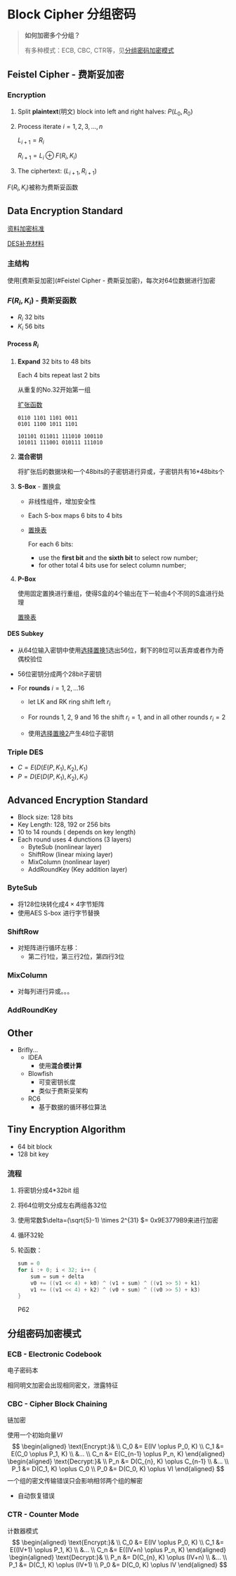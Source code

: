 # Block Cipher 分组密码

> **如何加密多个分组？**
>
> 有多种模式：ECB, CBC, CTR等，见[分组密码加密模式](#分组密码加密模式)

## Feistel Cipher - 费斯妥加密

### Encryption

1. Split **plaintext**(明文) block into left and right halves: $P(L_0, R_0)​$

2. Process iterate $i = 1, 2, 3, ..., n​$

   $L_{i+1} = R_i​$

   $R_{i+1} = L_i \oplus F(R_i, K_i)​$

3. The ciphertext: $(L_{i+1}, R_{i+1})​$

$F(R_i, K_i)​$ 被称为费斯妥函数

## Data Encryption Standard

[资料加密标准](https://zh.wikipedia.org/wiki/%E8%B3%87%E6%96%99%E5%8A%A0%E5%AF%86%E6%A8%99%E6%BA%96)

[DES补充材料](https://zh.wikipedia.org/wiki/DES补充材料)

### 主结构

使用[费斯妥加密](#Feistel Cipher - 费斯妥加密)，每次对64位数据进行加密

### $F(R_i, K_i)$ - 费斯妥函数

- $R_i​$ 32 bits
- $K_i​$ 56 bits

#### Process $R_i$

1. **Expand** 32 bits to 48 bits

   Each 4 bits repeat last 2 bits

   从重复的No.32开始第一组

   [扩张函数](https://zh.wikipedia.org/wiki/DES%E8%A1%A5%E5%85%85%E6%9D%90%E6%96%99#%E6%89%A9%E5%BC%A0%E5%87%BD%E6%95%B0_(E%E5%87%BD%E6%95%B0))

   ```
   0110 1101 1101 0011
   0101 1100 1011 1101
   
   101101 011011 111010 100110
   101011 111001 010111 111010
   ```

2. **混合密钥**

   将扩张后的数据块和一个48bits的子密钥进行异或，子密钥共有16*48bits个

3. **S-Box**  - 置换盒

   - 非线性组件，增加安全性

   - Each S-box maps 6 bits to 4 bits

   - [置换表](https://zh.wikipedia.org/wiki/DES%E8%A1%A5%E5%85%85%E6%9D%90%E6%96%99#%E7%BD%AE%E6%8D%A2%E7%9B%92_(S%E7%9B%92))

     For each 6 bits:

     - use the **first bit** and the **sixth bit** to select row number;
     - for other total 4 bits use for select column number;

4. **P-Box**

   使用固定置换进行重组，使得S盒的4个输出在下一轮由4个不同的S盒进行处理

   [置换表](https://zh.wikipedia.org/wiki/DES%E8%A1%A5%E5%85%85%E6%9D%90%E6%96%99#P%E7%BD%AE%E6%8D%A2)

#### DES Subkey

- 从64位输入密钥中使用[选择置换1](https://zh.wikipedia.org/wiki/DES%E8%A1%A5%E5%85%85%E6%9D%90%E6%96%99#%E9%80%89%E6%8B%A9%E7%BD%AE%E6%8D%A21(PC-1))选出56位，剩下的8位可以丢弃或者作为奇偶校验位
- 56位密钥分成两个28bit子密钥

- For **rounds** $i = 1, 2, ... 16​$
  - let LK and RK ring shift left $r_i​$
  - For rounds 1, 2, 9 and 16 the shift $r_i = 1$, and in all other rounds $r_i = 2$ 

  - 使用[选择置换2](https://zh.wikipedia.org/wiki/DES%E8%A1%A5%E5%85%85%E6%9D%90%E6%96%99#%E9%80%89%E6%8B%A9%E7%BD%AE%E6%8D%A22(PC-2))产生48位子密钥

### Triple DES

- $C = E(D(E(P, K_1), K_2), K_1)​$
- $P = D(E(D(P, K_1), K_2), K_1)​$

## Advanced Encryption Standard

- Block size: 128 bits
- Key Length: 128, 192 or 256 bits
- 10 to 14 rounds ( depends on key length)
- Each round uses 4 dunctions (3 layers)
  - ByteSub (nonlinear layer)
  - ShiftRow (linear mixing layer)
  - MixColumn (nonlinear layer)
  - AddRoundKey (Key addition layer)

### ByteSub

- 将128位块转化成$4 \times 4$字节矩阵
- 使用AES S-box 进行字节替换

### ShiftRow

- 对矩阵进行循环左移：
  - 第二行1位，第三行2位，第四行3位

### MixColumn

- 对每列进行异或。。。

### AddRoundKey

## Other

- Brifly...
  - IDEA
    - 使用**混合模计算**
  - Blowfish
    - 可变密钥长度
    - 类似于费斯妥架构
  - RC6
    - 基于数据的循环移位算法

## Tiny Encryption Algorithm

- 64 bit block
- 128 bit key

### 流程

1. 将密钥分成4*32bit 组

2. 将64位明文分成左右两组各32位

3. 使用常数$\delta=(\sqrt{5}-1) \times 2^{31} $= 0x9E3779B9来进行加密

4. 循环32轮

5. 轮函数：

   ```go
   sum = 0
   for i :+ 0; i < 32; i++ {
       sum = sum + delta
       v0 += ((v1 << 4) + k0) ^ (v1 + sum) ^ ((v1 >> 5) + k1)
       v1 += ((v1 << 4) + k2) ^ (v0 + sum) ^ ((v0 >> 5) + k3)
   }
   ```

   P62

## 分组密码加密模式

### ECB - Electronic Codebook

电子密码本

相同明文加密会出现相同密文，泄露特征

### CBC - Cipher Block Chaining

链加密 

使用一个初始向量$VI$
$$
\begin{aligned}
\text{Encrypt:}& \\
C_0 &= E(IV \oplus P_0, K) \\
C_1 &= E(C_0 \oplus P_1, K) \\
&... \\
C_n &= E(C_{n-1} \oplus P_n, K)
\end{aligned}
\begin{aligned}
\text{Decrypt:}& \\
P_n &= D(C_{n}, K) \oplus C_{n-1} \\
&... \\
P_1 &= D(C_1, K) \oplus C_0 \\
P_0 &= D(C_0, K) \oplus VI
\end{aligned}
$$
一个组的密文传输错误只会影响相邻两个组的解密

- 自动恢复错误

### CTR - Counter Mode

计数器模式
$$
\begin{aligned}
\text{Encrypt:}& \\
C_0 &= E(IV \oplus P_0, K) \\
C_1 &= E((IV+1) \oplus P_1, K) \\
&... \\
C_n &= E((IV+n) \oplus P_n, K)
\end{aligned}
\begin{aligned}
\text{Decrypt:}& \\
P_n &= D(C_{n}, K) \oplus (IV+n) \\
&... \\
P_1 &= D(C_1, K) \oplus (IV+1) \\
P_0 &= D(C_0, K) \oplus IV
\end{aligned}
$$
